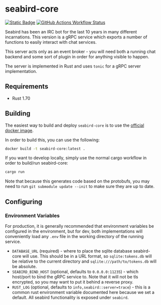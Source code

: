 # seabird-core

[![Static Badge](https://img.shields.io/badge/repository-blue?logo=git&label=%20&labelColor=grey&color=blue)](https://github.com/seabird-chat/seabird-core)
[![GitHub Actions Workflow Status](https://img.shields.io/github/actions/workflow/status/seabird-chat/seabird-core/docker-publish.yml)](https://github.com/seabird-chat/seabird-core/actions/workflows/docker-publish.yml)

Seabird has been an IRC bot for the last 10 years in many different
incarnations. This version is a gRPC service which exports a number of functions
to easily interact with chat services.

This server acts only as an event broker - you will need both a running chat
backend and some sort of plugin in order for anything visible to happen.

The server is implemented in Rust and uses `tonic` for a gRPC server
implementation.

## Requirements

- Rust 1.70

## Building

The easiest way to build and deploy `seabird-core` is to use the [official
docker image](https://hub.docker.com/r/seabirdchat/seabird-core).

In order to build this, you can use the following:

```sh
docker build -t seabird-core:latest .
```

If you want to develop locally, simply use the normal cargo workflow in order to
build/run seabird-core:

```sh
cargo run
```

Note that because this generates code based on the protobufs, you may need to run
`git submodule update --init` to make sure they are up to date.

## Configuring

### Environment Variables

For production, it is generally recommended that environment variables be
configured in the environment, but for dev, both implementations will
conveniently load any `.env` file in the working directory of the running
service.

- `DATABASE_URL` (required) - where to place the sqlite database seabird-core will use.
  This should be in a URL format, so `sqlite:tokens.db` will be relative to the current
  directory and `sqlite:///path/to/tokens.db` will be absolute.
- `SEABIRD_BIND_HOST` (optional, defaults to `0.0.0.0:11235`) - which host/port to bind
  the gRPC service to. Note that it will not be tls encrypted, so you may want
  to put it behind a reverse proxy.
- `RUST_LOG` (optional, defaults to `info,seabird::server=trace`) - this is a
  common rust environment variable documented here because we set a default. All
  seabird functionality is exposed under `seabird`.
